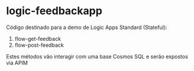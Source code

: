 # logic-feedbackapp

Código destinado para a demo de Logic Apps Standard (Stateful):
1. flow-get-feedback
2. flow-post-feedback

Estes métodos vão interagir com uma base Cosmos SQL e serão expostos via APIM
